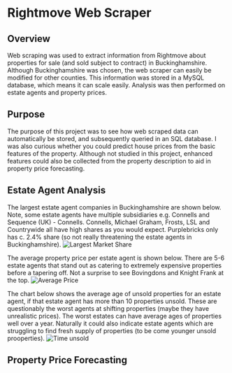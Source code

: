 # Rightmove Web Scraper

## Overview
Web scraping was used to extract information from Rightmove about properties for sale (and sold subject to contract) in Buckinghamshire. Although Buckinghamshire was chosen, the web scraper can easily be modified for other counties. This information was stored in a MySQL database, which means it can scale easily. Analysis was then performed on estate agents and property prices.

## Purpose
The purpose of this project was to see how web scraped data can automatically be stored, and subsequently queried in an SQL database. I was also curious whether you could predict house prices from the basic features of the property. Although not studied in this project, enhanced features could also be collected from the property description to aid in property price forecasting.

## Estate Agent Analysis
The largest estate agent companies in Buckinghamshire are shown below. Note, some estate agents have multiple subsidiaries e.g. Connells and Sequence (UK) - Connells. Connells, Michael Graham, Frosts, LSL and Countrywide all have high shares as you would expect. Purplebricks only has c. 2.4% share (so not really threatening the estate agents in Buckinghamshire).
![Largest Market Share](https://github.com/MattRHall/Rightmove-Scraping-Price-Prediction/images/largestmarketshare.png)

The average property price per estate agent is shown below. There are 5-6 estate agents that stand out as catering to extremely expensive properties before a tapering off. Not a surprise to see Bovingdons and Knight Frank at the top.
![Average Price](https://github.com/MattRHall/Rightmove-Scraping-Price-Prediction/images/averageprice.png)

The chart below shows the average age of unsold properties for an estate agent, if that estate agent has more than 10 properties unsold. These are questionably the worst agents at shifting properties (maybe they have unrealistic prices). The worst estates can have average ages of properties well over a year. Naturally it could also indicate estate agents which are struggling to find fresh supply of properties (to be come younger unsold prooperties).
![Time unsold](https://github.com/MattRHall/Rightmove-Scraping-Price-Prediction/images/timeunsold.png)


## Property Price Forecasting
















